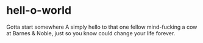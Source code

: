 # hell-o-world
Gotta start somewhere
A simply hello 
to that one fellow 
mind-fucking a cow 
at Barnes & Noble, 
just so you know
could change your life forever. 

